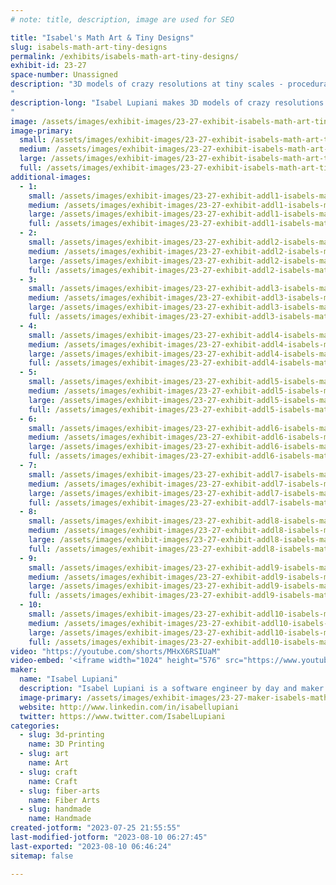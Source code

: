 ```yaml
---
# note: title, description, image are used for SEO

title: "Isabel's Math Art & Tiny Designs"
slug: isabels-math-art-tiny-designs
permalink: /exhibits/isabels-math-art-tiny-designs/
exhibit-id: 23-27
space-number: Unassigned
description: "3D models of crazy resolutions at tiny scales - procedurally generated and mathematically inspired.
"
description-long: "Isabel Lupiani makes 3D models of crazy resolutions at tiny scales. Her designs are often procedurally generated, with inspirations from architecture, mathematics, food, and nature. Her mediums include 3D printing, mold/casting, crochet/knitting, and laser etching with resin, plastics, fiber, wood, cement, and clay.
"
image: /assets/images/exhibit-images/23-27-exhibit-isabels-math-art-tiny-designs-fractalsandvoronois-large.jpg
image-primary: 
  small: /assets/images/exhibit-images/23-27-exhibit-isabels-math-art-tiny-designs-fractalsandvoronois-small.jpg
  medium: /assets/images/exhibit-images/23-27-exhibit-isabels-math-art-tiny-designs-fractalsandvoronois-medium.jpg
  large: /assets/images/exhibit-images/23-27-exhibit-isabels-math-art-tiny-designs-fractalsandvoronois-large.jpg
  full: /assets/images/exhibit-images/23-27-exhibit-isabels-math-art-tiny-designs-fractalsandvoronois-full.jpg
additional-images: 
  - 1:
    small: /assets/images/exhibit-images/23-27-exhibit-addl1-isabels-math-art-tiny-designs-cement-tiles-fractured-building-small.jpg
    medium: /assets/images/exhibit-images/23-27-exhibit-addl1-isabels-math-art-tiny-designs-cement-tiles-fractured-building-medium.jpg
    large: /assets/images/exhibit-images/23-27-exhibit-addl1-isabels-math-art-tiny-designs-cement-tiles-fractured-building-large.jpg
    full: /assets/images/exhibit-images/23-27-exhibit-addl1-isabels-math-art-tiny-designs-cement-tiles-fractured-building-full.jpg
  - 2:
    small: /assets/images/exhibit-images/23-27-exhibit-addl2-isabels-math-art-tiny-designs-screws-pin-cushion-small.jpg
    medium: /assets/images/exhibit-images/23-27-exhibit-addl2-isabels-math-art-tiny-designs-screws-pin-cushion-medium.jpg
    large: /assets/images/exhibit-images/23-27-exhibit-addl2-isabels-math-art-tiny-designs-screws-pin-cushion-large.jpg
    full: /assets/images/exhibit-images/23-27-exhibit-addl2-isabels-math-art-tiny-designs-screws-pin-cushion-full.jpg
  - 3:
    small: /assets/images/exhibit-images/23-27-exhibit-addl3-isabels-math-art-tiny-designs-cityscapesketcheslaseretched-small.jpg
    medium: /assets/images/exhibit-images/23-27-exhibit-addl3-isabels-math-art-tiny-designs-cityscapesketcheslaseretched-medium.jpg
    large: /assets/images/exhibit-images/23-27-exhibit-addl3-isabels-math-art-tiny-designs-cityscapesketcheslaseretched-large.jpg
    full: /assets/images/exhibit-images/23-27-exhibit-addl3-isabels-math-art-tiny-designs-cityscapesketcheslaseretched-full.jpg
  - 4:
    small: /assets/images/exhibit-images/23-27-exhibit-addl4-isabels-math-art-tiny-designs-miniamigurumianimals-small.jpg
    medium: /assets/images/exhibit-images/23-27-exhibit-addl4-isabels-math-art-tiny-designs-miniamigurumianimals-medium.jpg
    large: /assets/images/exhibit-images/23-27-exhibit-addl4-isabels-math-art-tiny-designs-miniamigurumianimals-large.jpg
    full: /assets/images/exhibit-images/23-27-exhibit-addl4-isabels-math-art-tiny-designs-miniamigurumianimals-full.jpg
  - 5:
    small: /assets/images/exhibit-images/23-27-exhibit-addl5-isabels-math-art-tiny-designs-miniamigurumicrochetsushis-small.jpg
    medium: /assets/images/exhibit-images/23-27-exhibit-addl5-isabels-math-art-tiny-designs-miniamigurumicrochetsushis-medium.jpg
    large: /assets/images/exhibit-images/23-27-exhibit-addl5-isabels-math-art-tiny-designs-miniamigurumicrochetsushis-large.jpg
    full: /assets/images/exhibit-images/23-27-exhibit-addl5-isabels-math-art-tiny-designs-miniamigurumicrochetsushis-full.jpg
  - 6:
    small: /assets/images/exhibit-images/23-27-exhibit-addl6-isabels-math-art-tiny-designs-miniamigurumifoods-small.jpg
    medium: /assets/images/exhibit-images/23-27-exhibit-addl6-isabels-math-art-tiny-designs-miniamigurumifoods-medium.jpg
    large: /assets/images/exhibit-images/23-27-exhibit-addl6-isabels-math-art-tiny-designs-miniamigurumifoods-large.jpg
    full: /assets/images/exhibit-images/23-27-exhibit-addl6-isabels-math-art-tiny-designs-miniamigurumifoods-full.jpg
  - 7:
    small: /assets/images/exhibit-images/23-27-exhibit-addl7-isabels-math-art-tiny-designs-more3dprints-small.jpg
    medium: /assets/images/exhibit-images/23-27-exhibit-addl7-isabels-math-art-tiny-designs-more3dprints-medium.jpg
    large: /assets/images/exhibit-images/23-27-exhibit-addl7-isabels-math-art-tiny-designs-more3dprints-large.jpg
    full: /assets/images/exhibit-images/23-27-exhibit-addl7-isabels-math-art-tiny-designs-more3dprints-full.jpg
  - 8:
    small: /assets/images/exhibit-images/23-27-exhibit-addl8-isabels-math-art-tiny-designs-polymerclayminifoods-small.jpg
    medium: /assets/images/exhibit-images/23-27-exhibit-addl8-isabels-math-art-tiny-designs-polymerclayminifoods-medium.jpg
    large: /assets/images/exhibit-images/23-27-exhibit-addl8-isabels-math-art-tiny-designs-polymerclayminifoods-large.jpg
    full: /assets/images/exhibit-images/23-27-exhibit-addl8-isabels-math-art-tiny-designs-polymerclayminifoods-full.jpg
  - 9:
    small: /assets/images/exhibit-images/23-27-exhibit-addl9-isabels-math-art-tiny-designs-woventeapotdetail-small.jpg
    medium: /assets/images/exhibit-images/23-27-exhibit-addl9-isabels-math-art-tiny-designs-woventeapotdetail-medium.jpg
    large: /assets/images/exhibit-images/23-27-exhibit-addl9-isabels-math-art-tiny-designs-woventeapotdetail-large.jpg
    full: /assets/images/exhibit-images/23-27-exhibit-addl9-isabels-math-art-tiny-designs-woventeapotdetail-full.jpg
  - 10:
    small: /assets/images/exhibit-images/23-27-exhibit-addl10-isabels-math-art-tiny-designs-woventeapots-small.jpg
    medium: /assets/images/exhibit-images/23-27-exhibit-addl10-isabels-math-art-tiny-designs-woventeapots-medium.jpg
    large: /assets/images/exhibit-images/23-27-exhibit-addl10-isabels-math-art-tiny-designs-woventeapots-large.jpg
    full: /assets/images/exhibit-images/23-27-exhibit-addl10-isabels-math-art-tiny-designs-woventeapots-full.jpg
video: "https://youtube.com/shorts/MHxX6RSIUaM"
video-embed: '<iframe width="1024" height="576" src="https://www.youtube.com/embed/MHxX6RSIUaM?feature=oembed" frameborder="0" allow="accelerometer; autoplay; clipboard-write; encrypted-media; gyroscope; picture-in-picture; web-share" allowfullscreen title="100% procedurally generated, parametric, and 3D printed micro worm screw and gears assembly"></iframe>'
maker: 
  name: "Isabel Lupiani"
  description: "Isabel Lupiani is a software engineer by day and maker by night, who enjoys handcrafting 3D models as much as procedurally generating them. She received her MS in Computer Science from Georgia Tech, and has worked at several game studios in the past as an AI engineer for PC/Xbox games. Her book credits include Blender Scripting with Python: Automate Tasks, Write Helper Tools, and Procedurally Generate Models in Blender. Isabel currently works as a Lead AI Engineer in the automotive simulation industry."
  image-primary: /assets/images/exhibit-images/23-27-maker-isabels-math-art-tiny-designs-isabel-s-math-art-tiny-designs-medium.png
  website: http://www.linkedin.com/in/isabellupiani
  twitter: https://www.twitter.com/IsabelLupiani
categories: 
  - slug: 3d-printing
    name: 3D Printing
  - slug: art
    name: Art
  - slug: craft
    name: Craft
  - slug: fiber-arts
    name: Fiber Arts
  - slug: handmade
    name: Handmade
created-jotform: "2023-07-25 21:55:55"
last-modified-jotform: "2023-08-10 06:27:45"
last-exported: "2023-08-10 06:46:24"
sitemap: false

---
```

